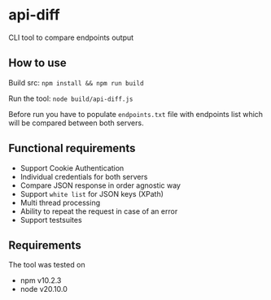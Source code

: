 # api-diff

CLI tool to compare endpoints output

## How to use

Build src: `npm install && npm run build`

Run the tool: `node build/api-diff.js`

Before run you have to populate `endpoints.txt` file with endpoints list which will be compared between both servers.

## Functional requirements

* Support Cookie Authentication
* Individual credentials for both servers
* Compare JSON response in order agnostic way
* Support `white list` for JSON keys (XPath)
* Multi thread processing
* Ability to repeat the request in case of an error
* Support testsuites

## Requirements

The tool was tested on
* npm v10.2.3
* node v20.10.0